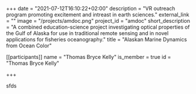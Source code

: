 +++
date = "2021-07-12T16:10:22+02:00"
description = "VR outreach program promoting excitement and intreast in earth sciences."
external_link = ""
image = "/projects/amdoc.png"
project_id = "amdoc"
short_description = "A combined education-science project investigating optical properties of the Gulf of Alaska for use in traditional remote sensing and in novel applications for fisheries oceanography."
title = "Alaskan Marine Dynamics from Ocean Color"

[[participants]]
    name = "Thomas Bryce Kelly"
    is_member = true
    id = "Thomas Bryce Kelly"

+++


sfds